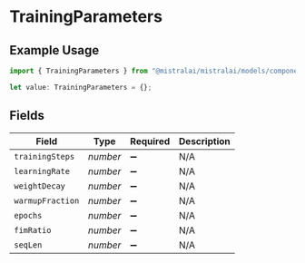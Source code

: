 # TrainingParameters

## Example Usage

```typescript
import { TrainingParameters } from "@mistralai/mistralai/models/components";

let value: TrainingParameters = {};
```

## Fields

| Field              | Type               | Required           | Description        |
| ------------------ | ------------------ | ------------------ | ------------------ |
| `trainingSteps`    | *number*           | :heavy_minus_sign: | N/A                |
| `learningRate`     | *number*           | :heavy_minus_sign: | N/A                |
| `weightDecay`      | *number*           | :heavy_minus_sign: | N/A                |
| `warmupFraction`   | *number*           | :heavy_minus_sign: | N/A                |
| `epochs`           | *number*           | :heavy_minus_sign: | N/A                |
| `fimRatio`         | *number*           | :heavy_minus_sign: | N/A                |
| `seqLen`           | *number*           | :heavy_minus_sign: | N/A                |